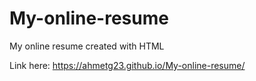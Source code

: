 # My-online-resume
My online resume created with HTML

Link here: https://ahmetg23.github.io/My-online-resume/
